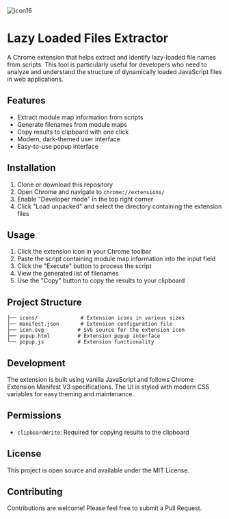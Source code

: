 ![icon16](https://github.com/user-attachments/assets/f4b7476b-b9c9-4afe-8f60-a557e76ec04f)
# Lazy Loaded Files Extractor

A Chrome extension that helps extract and identify lazy-loaded file names from scripts. This tool is particularly useful for developers who need to analyze and understand the structure of dynamically loaded JavaScript files in web applications.

## Features

- Extract module map information from scripts
- Generate filenames from module maps
- Copy results to clipboard with one click
- Modern, dark-themed user interface
- Easy-to-use popup interface

## Installation

1. Clone or download this repository
2. Open Chrome and navigate to `chrome://extensions/`
3. Enable "Developer mode" in the top right corner
4. Click "Load unpacked" and select the directory containing the extension files

## Usage

1. Click the extension icon in your Chrome toolbar
2. Paste the script containing module map information into the input field
3. Click the "Execute" button to process the script
4. View the generated list of filenames
5. Use the "Copy" button to copy the results to your clipboard

## Project Structure

```
├── icons/              # Extension icons in various sizes
├── manifest.json       # Extension configuration file
├── icon.svg           # SVG source for the extension icon
├── popup.html         # Extension popup interface
└── popup.js           # Extension functionality
```

## Development

The extension is built using vanilla JavaScript and follows Chrome Extension Manifest V3 specifications. The UI is styled with modern CSS variables for easy theming and maintenance.

## Permissions

- `clipboardWrite`: Required for copying results to the clipboard

## License

This project is open source and available under the MIT License.

## Contributing

Contributions are welcome! Please feel free to submit a Pull Request. 
